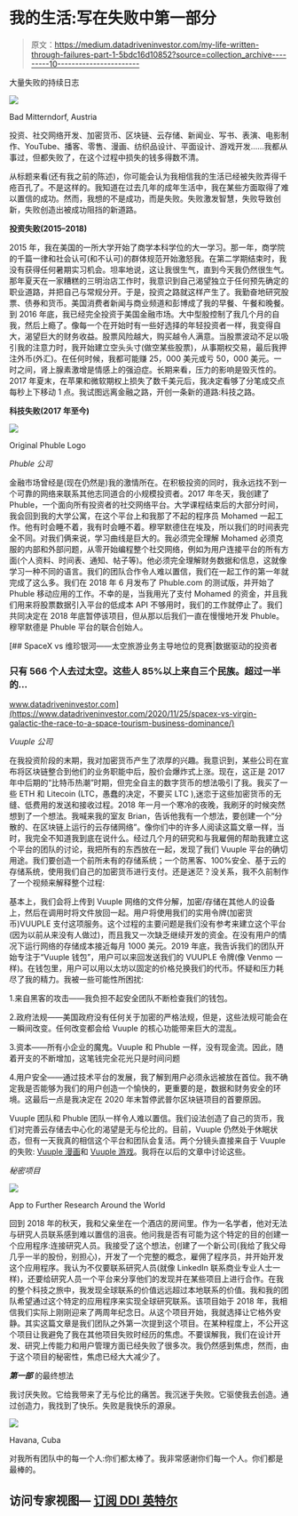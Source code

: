 # 我的生活:写在失败中第一部分

> 原文：<https://medium.datadriveninvestor.com/my-life-written-through-failures-part-1-5bdc16d10852?source=collection_archive---------10----------------------->

大量失败的持续日志

![](img/27f2636f91976166a28d8addaa655ebf.png)

Bad Mitterndorf, Austria

投资、社交网络开发、加密货币、区块链、云存储、新闻业、写书、表演、电影制作、YouTube、播客、零售、漫画、纺织品设计、平面设计、游戏开发……我都从事过，但都失败了，在这个过程中损失的钱多得数不清。

从标题来看(还有我之前的陈述)，你可能会认为我相信我的生活已经被失败弄得千疮百孔了。不是这样的。我知道在过去几年的成年生活中，我在某些方面取得了难以置信的成功。然而，我想的不是成功，而是失败。失败激发智慧，失败导致创新，失败创造出被成功阻挡的新道路。

**投资失败(2015–2018)**

2015 年，我在美国的一所大学开始了商学本科学位的大一学习。那一年，商学院的千篇一律和社会认可(和不认可)的群体规范开始激怒我。在第二学期结束时，我没有获得任何暑期实习机会。坦率地说，这让我很生气，直到今天我仍然很生气。那年夏天在一家糟糕的三明治店工作时，我意识到自己渴望独立于任何预先确定的职业道路，并把自己与常规分开。于是，投资之路就这样产生了。我勤奋地研究股票、债券和货币。美国消费者新闻与商业频道和彭博成了我的早餐、午餐和晚餐。到 2016 年底，我已经完全投资于美国金融市场。大中型股控制了我几个月的自我，然后上瘾了。像每一个在开始时有一些好选择的年轻投资者一样，我变得自大，渴望巨大的财务收益。股票风险越大，购买越令人满意。当股票波动不足以吸引我的注意力时，我开始建立空头头寸(做空某些股票)，从事期权交易，最后我押注外币(外汇)。在任何时候，我都可能赚 25，000 美元或亏 50，000 美元。一时之间，肾上腺素激增是情感上的强迫症。长期来看，压力的影响是毁灭性的。2017 年夏末，在苹果和微软期权上损失了数千美元后，我决定看够了分笔成交点每秒上下移动 1 点。我试图远离金融之路，开创一条新的道路:科技之路。

**科技失败(2017 年至今)**

![](img/c6384ff68d0fe769af55bd864fa6ebce.png)

Original Phuble Logo

*Phuble 公司*

金融市场曾经是(现在仍然是)我的激情所在。在积极投资的同时，我永远找不到一个可靠的网络来联系其他志同道合的小规模投资者。2017 年冬天，我创建了 Phuble，一个面向所有投资者的社交网络平台。大学课程结束后的大部分时间，我会回到我的大学公寓，在这个平台上和我那了不起的程序员 Mohamed 一起工作。他有时会睡不着，我有时会睡不着。穆罕默德住在埃及，所以我们的时间表完全不同。对我们俩来说，学习曲线是巨大的。我必须完全理解 Mohamed 必须克服的内部和外部问题，从零开始编程整个社交网络，例如为用户连接平台的所有方面(个人资料、时间表、通知、帖子等)。他必须完全理解财务数据和信息，这就像学习一种不同的语言。我们的团队合作令人难以置信，我们在一起工作的第一年就完成了这么多。我们在 2018 年 6 月发布了 Phuble.com 的测试版，并开始了 Phuble 移动应用的工作。不幸的是，当我用光了支付 Mohamed 的资金，并且我们用来将股票数据引入平台的低成本 API 不够用时，我们的工作就停止了。我们共同决定在 2018 年底暂停该项目，但从那以后我们一直在慢慢地开发 Phuble。穆罕默德是 Phuble 平台的联合创始人。

[](https://www.datadriveninvestor.com/2020/11/25/spacex-vs-virgin-galactic-the-race-to-a-space-tourism-business-dominance/) [## SpaceX vs 维珍银河——太空旅游业务主导地位的竞赛|数据驱动的投资者

### 只有 566 个人去过太空。这些人 85%以上来自三个民族。超过一半的…

www.datadriveninvestor.com](https://www.datadriveninvestor.com/2020/11/25/spacex-vs-virgin-galactic-the-race-to-a-space-tourism-business-dominance/) 

*Vuuple 公司*

在我投资阶段的末期，我对加密货币产生了浓厚的兴趣。我意识到，某些公司在宣布将区块链整合到他们的业务职能中后，股价会爆炸式上涨。现在，这正是 2017 年中后期的“比特币热潮”时期，但完全自主的数字货币的想法吸引了我。我买了一些 ETH 和 Litecoin (LTC，愚蠢的决定，不要买 LTC ),迷恋于这些加密货币的无缝、低费用的发送和接收过程。2018 年一月一个寒冷的夜晚，我刷牙的时候突然想到了一个想法。我喊来我的室友 Brian，告诉他我有一个想法，要创建一个“分散的、在区块链上运行的云存储网络”。像你们中的许多人阅读这篇文章一样，当时，我完全不知道我到底在说什么。经过几个月的研究和与我雇佣的帮助我建立这个平台的团队的讨论，我把所有的东西放在一起，发现了我们 Vuuple 平台的确切用途。我们要创造一个前所未有的存储系统；一个防黑客、100%安全、基于云的存储系统，使用我们自己的加密货币进行支付。还是迷茫？没关系，我不久前制作了一个视频来解释整个过程:

基本上，我们会将上传到 Vuuple 网络的文件分解，加密/存储在其他人的设备上，然后在调用时将文件放回一起。用户将使用我们的实用令牌(加密货币)VUUPLE 支付这项服务。这个过程的主要问题是我们没有参考来建立这个平台(因为以前从来没有人做过)，而且我又一次缺乏继续开发的资金。在没有用户的情况下运行网络的存储成本接近每月 1000 美元。2019 年底，我告诉我们的团队开始专注于“Vuuple 钱包”，用户可以来回发送我们的 VUUPLE 令牌(像 Venmo 一样)。在钱包里，用户可以用以太坊以固定的价格兑换我们的代币。怀疑和压力耗尽了我的精力。我被一些可能性所困扰:

1.来自黑客的攻击——我负担不起安全团队不断检查我们的钱包。

2.政府法规——美国政府没有任何关于加密的严格法规，但是，这些法规可能会在一瞬间改变。任何改变都会给 Vuuple 的核心功能带来巨大的混乱。

3.资本——所有小企业的魔鬼。Vuuple 和 Phuble 一样，没有现金流。因此，随着开支的不断增加，这笔钱完全花光只是时间问题

4.用户安全——通过技术平台的发展，我了解到用户必须永远被放在首位。我不确定我是否能够为我们的用户创造一个愉快的，更重要的是，数据和财务安全的环境。这最后一点是我决定在 2020 年末暂停武普尔区块链项目的首要原因。

Vuuple 团队和 Phuble 团队一样令人难以置信。我们设法创造了自己的货币，我们对完善云存储去中心化的渴望是无与伦比的。目前，Vuuple 仍然处于休眠状态，但有一天我真的相信这个平台和团队会复活。两个分镜头直接来自于 Vuuple 的失败: [Vuuple 漫画](https://medium.com/vuuple-comics)和 [Vuuple 游戏](https://play.google.com/store/apps/developer?id=Vuuple+Games)。我将在以后的文章中讨论这些。

*秘密项目*

![](img/50a6b33d3c5cd692443803e7360c6689.png)

App to Further Research Around the World

回到 2018 年的秋天，我和父亲坐在一个酒店的房间里。作为一名学者，他对无法与研究人员联系感到难以置信的沮丧。他问我是否有可能为这个特定的目的创建一个应用程序:连接研究人员。我接受了这个想法，创建了一个新公司(我给了我父母几乎一半的股份，别担心)，开发了一个完整的概念，雇佣了程序员，并开始开发这个应用程序。我认为不仅要联系研究人员(就像 LinkedIn 联系商业专业人士一样)，还要给研究人员一个平台来分享他们的发现并在某些项目上进行合作。在我的整个科技之旅中，我发现全球联系的价值远远超过本地联系的价值。我和我的团队希望通过这个特定的应用程序来实现全球研究联系。该项目始于 2018 年，我相信我们实际上刚刚迎来了两周年纪念日。从这个项目开始，我就选择让它格外安静。其实这篇文章是我们团队之外第一次提到这个项目。在某种程度上，不公开这个项目让我避免了我在其他项目失败时经历的焦虑。不要误解我，我们在设计开发、研究上传能力和用户管理方面已经失败了很多次。我仍然感到焦虑，然而，由于这个项目的秘密性，焦虑已经大大减少了。

***第一部*** 的最终想法

我讨厌失败。它给我带来了无与伦比的痛苦。我沉迷于失败。它驱使我去创造。通过创造力，我找到了快乐。失败是我快乐的源泉。

![](img/e14c9cfe163687ca7d1078b9c892df1e.png)

Havana, Cuba

对我所有团队中的每一个人:你们都太棒了。我非常感谢你们每一个人。你们都是最棒的。

## 访问专家视图— [订阅 DDI 英特尔](https://datadriveninvestor.com/ddi-intel)